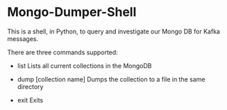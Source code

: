 # Mongo-Dumper-Shell

This is a shell, in Python, to query and investigate our Mongo DB for Kafka messages.

There are three commands supported:

 - list
    Lists all current collections in the MongoDB
 
 - dump [collection name]
    Dumps the collection to a file in the same directory
 
 - exit
    Exits
